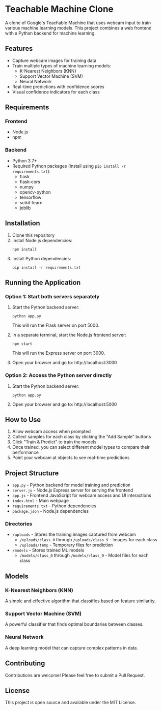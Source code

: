 # Teachable Machine Clone

A clone of Google's Teachable Machine that uses webcam input to train various machine learning models. This project combines a web frontend with a Python backend for machine learning.

## Features

- Capture webcam images for training data
- Train multiple types of machine learning models:
  - K-Nearest Neighbors (KNN)
  - Support Vector Machine (SVM)
  - Neural Network
- Real-time predictions with confidence scores
- Visual confidence indicators for each class

## Requirements

### Frontend

- Node.js
- npm

### Backend

- Python 3.7+
- Required Python packages (install using `pip install -r requirements.txt`):
  - flask
  - flask-cors
  - numpy
  - opencv-python
  - tensorflow
  - scikit-learn
  - joblib

## Installation

1. Clone this repository
2. Install Node.js dependencies:
   ```
   npm install
   ```
3. Install Python dependencies:
   ```
   pip install -r requirements.txt
   ```

## Running the Application

### Option 1: Start both servers separately

1. Start the Python backend server:

   ```
   python app.py
   ```

   This will run the Flask server on port 5000.

2. In a separate terminal, start the Node.js frontend server:

   ```
   npm start
   ```

   This will run the Express server on port 3000.

3. Open your browser and go to: http://localhost:3000

### Option 2: Access the Python server directly

1. Start the Python backend server:

   ```
   python app.py
   ```

2. Open your browser and go to: http://localhost:5000

## How to Use

1. Allow webcam access when prompted
2. Collect samples for each class by clicking the "Add Sample" buttons
3. Click "Train & Predict" to train the models
4. Once trained, you can select different model types to compare their performance
5. Point your webcam at objects to see real-time predictions

## Project Structure

- `app.py` - Python backend for model training and prediction
- `server.js` - Node.js Express server for serving the frontend
- `app.js` - Frontend JavaScript for webcam access and UI interactions
- `index.html` - Main webpage
- `requirements.txt` - Python dependencies
- `package.json` - Node.js dependencies

### Directories

- `/uploads` - Stores the training images captured from webcam
  - `/uploads/class_0` through `/uploads/class_9` - Images for each class
  - `/uploads/temp` - Temporary files for prediction
- `/models` - Stores trained ML models
  - `/models/class_0` through `/models/class_9` - Model files for each class

## Models

### K-Nearest Neighbors (KNN)

A simple and effective algorithm that classifies based on feature similarity.

### Support Vector Machine (SVM)

A powerful classifier that finds optimal boundaries between classes.

### Neural Network

A deep learning model that can capture complex patterns in data.

## Contributing

Contributions are welcome! Please feel free to submit a Pull Request.

## License

This project is open source and available under the MIT License.
